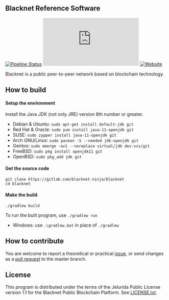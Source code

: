 ## Blacknet Reference Software

[![Pipeline Status](https://gitlab.com/blacknet-ninja/blacknet/badges/master/pipeline.svg)](https://gitlab.com/blacknet-ninja/blacknet/pipelines)
[![Matrix](https://img.shields.io/matrix/blacknet:matrix.org)](https://riot.im/app/#/room/#blacknet:matrix.org)
[![Website](https://img.shields.io/website?url=https%3A%2F%2Fblacknet.ninja)](https://blacknet.ninja)

Blacknet is a public peer-to-peer network based on blockchain technology.

## How to build

#### Setup the environment

Install the Java JDK (not only JRE) version 8th number or greater.

- Debian & Ubuntu: `sudo apt-get install default-jdk git`
- Red Hat & Oracle: `sudo yum install java-11-openjdk git`
- SUSE: `sudo zypper install java-11-openjdk git`
- Arch GNU/Linux: `sudo pacman -S --needed jdk-openjdk git`
- Gentoo: `sudo emerge -av1 --noreplace virtual/jdk dev-vcs/git`
- FreeBSD: `sudo pkg install openjdk11 git`
- OpenBSD: `sudo pkg_add jdk git`

#### Get the source code

```
git clone https://gitlab.com/blacknet-ninja/blacknet
cd blacknet
```

#### Make the build

```
./gradlew build
```

To run the built program, use `./gradlew run`
- Windows: use `.\gradlew.bat` in place of `./gradlew`


## How to contribute

You are welcome to report a theoretical or practical [issue](https://gitlab.com/blacknet-ninja/blacknet/issues),
or send changes as a [pull request](https://gitlab.com/blacknet-ninja/blacknet/-/merge_requests) to the master branch.


## License

This program is distributed under the terms of the Jelurida Public License
version 1.1 for the Blacknet Public Blockchain Platform. See [LICENSE.txt](LICENSE.txt).
